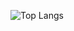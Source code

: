 ![Top Langs](https://github-readme-stats.vercel.app/api/top-langs/?username=andyishereboi&layout=compact)
